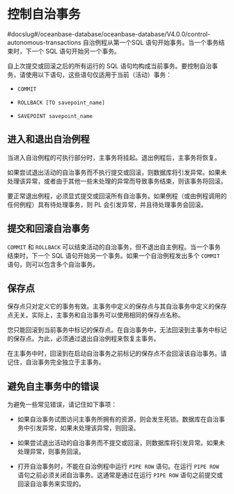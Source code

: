 控制自治事务 
===========================
#docslug#/oceanbase-database/oceanbase-database/V4.0.0/control-autonomous-transactions
自治例程从第一个SQL 语句开始事务。当一个事务结束时，下一个 SQL 语句开始另一个事务。

自上次提交或回滚之后的所有运行的 SQL 语句均构成当前事务。要控制自治事务，请使用以下语句，这些语句仅适用于当前（活动）事务：

* `COMMIT`

  

* `ROLLBACK [TO savepoint_name]`

  

* `SAVEPOINT savepoint_name`

  




进入和退出自治例程 
------------------------------

当进入自治例程的可执行部分时，主事务将挂起。退出例程后，主事务将恢复。

如果尝试退出活动的自治事务而不执行提交或回滚，则数据库将引发异常。如果未处理该异常，或者由于其他一些未处理的异常而导致事务结束，则该事务将回滚。

要正常退出例程，必须显式提交或回滚所有自治事务。如果例程（或由例程调用的任何例程）具有待处理事务，则 PL 会引发异常，并且待处理事务会回滚。

提交和回滚自治事务 
------------------------------

`COMMIT` 和 `ROLLBACK` 可以结束活动的自治事务，但不退出自主例程。当一个事务结束时，下一个 SQL 语句开始另一个事务。如果一个自治例程发出多个 `COMMIT` 语句，则可以包含多个自治事务。

保存点 
------------------------

保存点只对定义它的事务有效。主事务中定义的保存点与其自治事务中定义的保存点无关。实际上，主事务和自治事务可以使用相同的保存点名称。

您只能回滚到当前事务中标记的保存点。在自治事务中，无法回滚到主事务中标记的保存点。为此，必须通过退出自治例程来恢复主事务。

在主事务中时，回滚到在启动自治事务之前标记的保存点不会回滚该自治事务。请记住，自治事务完全独立于主事务。

避免自主事务中的错误 
-------------------------------

为避免一些常见错误，请记住如下事项：

* 如果自治事务试图访问主事务所拥有的资源，则会发生死锁。数据库在自治事务中引发异常，如果未处理该异常，则回滚。

  

* 如果尝试退出活动的自治事务而不提交或回滚，则数据库将引发异常。如果未处理异常，则事务回滚。

  

* 打开自治事务时，不能在自治例程中运行 `PIPE ROW` 语句。在运行 `PIPE ROW` 语句之前必须关闭自治事务。这通常是通过在运行 `PIPE ROW` 语句之前提交或回滚自治事务来实现的。

  



